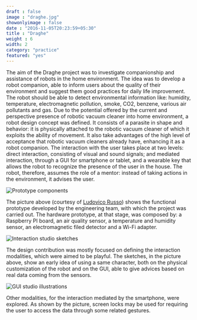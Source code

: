 ```yaml
---
draft : false
image : "draghe.jpg"
showonlyimage : false
date : "2016-11-05T20:23:59+05:30"
title : "Draghe"
weight : 6
width: 2
category: "practice"
featured: "yes"
---
```


The aim of the Draghe project was to investigate companionship and assistance of robots in the home environment. The idea was to develop a robot companion, able to inform users about the quality of their environment and suggest them good practices for daily life improvement. The robot should be able to detect environmental information like: humidity, temperature, electromagnetic pollution, smoke, CO2, benzene, various air pollutants and gas. Due to the potential offered by the current and perspective presence of robotic vacuum cleaner into home environment, a robot design concept was defined. It consists of a parasite in shape and behavior: it is physically attached to the robotic vacuum cleaner of which it exploits the ability of movement. It also take advantages of the high level of acceptance that robotic vacuum cleaners already have, enhancing it as a robot companion. The interaction with the user takes place at two levels: direct interaction, consisting of visual and sound signals; and mediated interaction, through a GUI for smartphone or tablet, and a wearable key that allows the robot to recognize the presence of the user in the house. The robot, therefore, assumes the role of a mentor: instead of taking actions in the environment, it advises the user.

![Prototype components](/assets/img/prototype.jpg)

The picture above (courtesy of [Ludovico Russo](https://ludusrusso.cc/about/)) shows the functional prototype developed by the engineering team, with which the project was carried out. The hardware prototype, at that stage, was composed by: a Raspberry PI board, an air quality sensor, a temperature and humidity sensor, an electromagnetic filed detector and a Wi-Fi adapter.

![Interaction studio sketches](/assets/img/sketches.jpg)

The design contribution was mostly focused on defining the interaction modalities, which were aimed to be playful. The sketches, in the picture above, show an early idea of using a same character, both on the physical customization of the robot and on the GUI, able to give advices based on real data coming from the sensors.

![GUI studio illustrations](/assets/img/draghe3.jpg)

Other modalities, for the interaction mediated by the smartphone, were explored. As shown by the picture, screen locks may be used for requiring the user to access the data through some related gestures.
<!--more-->
